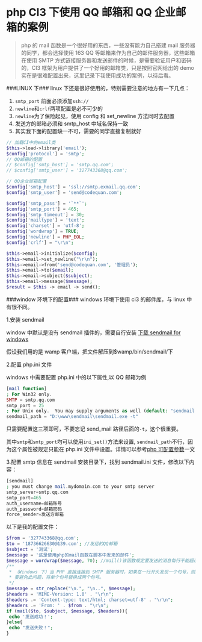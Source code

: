 <!-- Date: 2018-07-15 15:15:15 -->

# php CI3 下使用 QQ 邮箱和 QQ 企业邮箱的案例

> php 的 mail 函数是一个很好用的东西，一些没有能力自己搭建 mail 服务器的同学，都会选择使用 163 QQ 等邮箱来作为自己的邮件服务器，这些邮箱在使用 SMTP 方式链接服务器和发送邮件的时候，是需要验证用户和密码的，CI3 框架为用户提供了一个好用的邮箱类，只是按照官网给出的 demo 实在是很难配置出来，这里记录下我使用成功的案例，以待后看。

###LINUX 下###
linux 下还是很好使用的，特别需要注意的地方有一下几点：

1.  `smtp_port` 前面必须添加`ssh://`
2.  `newline`和`crlf`两项配置是必不可少的
3.  `newline`为了保险起见，使用 config 和 set_newline 方法同时去配置
4.  发送方的邮箱必须和 smtp_host 中域名保持一致
5.  其实我下面的配置缺一不可，需要的同学直接复制就好

```php
// 加载CI中的email类
$this->load->library('email');
$config['protocol'] = 'smtp';
// QQ邮箱的配置
// $config['smtp_host'] = 'smtp.qq.com';
// $config['smtp_user'] = '327743368@qq.com';

// QQ企业邮箱配置
$config['smtp_host'] = 'ssl://smtp.exmail.qq.com';
$config['smtp_user'] = 'send@codequan.com';

$config['smtp_pass'] = '`**`';
$config['smtp_port'] = 465;
$config['smtp_timeout'] = 30;
$config['mailtype'] = 'text';
$config['charset'] = 'utf-8';
$config['wordwrap'] = TRUE;
$config['newline'] = PHP_EOL;
$config['crlf'] = "\r\n";

$this->email->initialize($config);
$this->email->set_newline("\r\n");
$this->email->from('send@codequan.com', '管理员');
$this->email->to($email);
$this->email->subject($subject);
$this->email->message($message);
$result = $this -> email -> send();
```

###window 环境下的配置###
windows 环境下使用 ci3 的邮件库，与 linux 中有很不同。

1.安装 sendmail

window 中默认是没有 sendmail 插件的，需要自行安装 [下载 sendmail for windows](https://downloads.tomsguide.com/SendMail,0301-2037.html)

假设我们用的是 wamp 客户端，把文件解压到$wamp/bin/sendmail/下

2.配置 php.ini 文件

windows 中需要配置 php.ini 中的以下属性,以 QQ 邮箱为例

```php
[mail function]
; For Win32 only.
SMTP = smtp.qq.com
smtp_port = 25
; For Unix only.  You may supply arguments as well (default: "sendmail -t -i").
sendmail_path = "D:\www\sendmail\sendmail.exe -t"
```

只需要配置这三项即可，不要忘记 send_mail 路径后面的`-t`，这个很重要。

其中`smtp`和`smtp_port`均可以使用`ini_set()`方法来设置, `sendmail_path`不行，因为这个属性被规定只能在 php.ini 文件中设置。详情可以参考[php 可配置参数](http://php.net/manual/zh/ini.list.php)一文

3.配置 smtp 信息在 sendmail 安装目录下，找到 sendmail.ini 文件，修改以下内容：

```php
[sendmail]
; you must change mail.mydomain.com to your smtp server
smtp_server=smtp.qq.com
smtp_port=465
auth_username=邮箱账号
auth_password=邮箱密码
force_sender=发送方邮箱
```

以下是我的配置文件：

```php
$from = '327743368@qq.com';
$to = '18736626630@139.com'; //发给的QQ邮箱
$subject = '测试';
$message = '这是使用php的mail函数在脚本中发来的邮件';
$message = wordwrap($message, 70); //mail()该函数规定要发送的消息每行不能超过70个字
/**
 * （Windows 下）当 PHP 直接连接到 SMTP 服务器时，如果在一行开头发现一个句号，则会被删掉。
 * 要避免此问题，将单个句号替换成两个句号。
 */
$message = str_replace("\n.", "\n..", $message);
$headers = 'MIME-Version: 1.0' . "\r\n";
$headers .= 'Content-type: text/html; charset=utf-8' . "\r\n";
$headers .= 'From: ' . $from . "\r\n";
if (mail($to, $subject, $message, $headers)){
 echo '发送成功！';
}else{
 echo "发送失败！";
}
```
